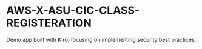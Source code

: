 # AWS-X-ASU-CIC-CLASS-REGISTERATION
Demo app built with Kiro, focusing on implementing security best practices.

